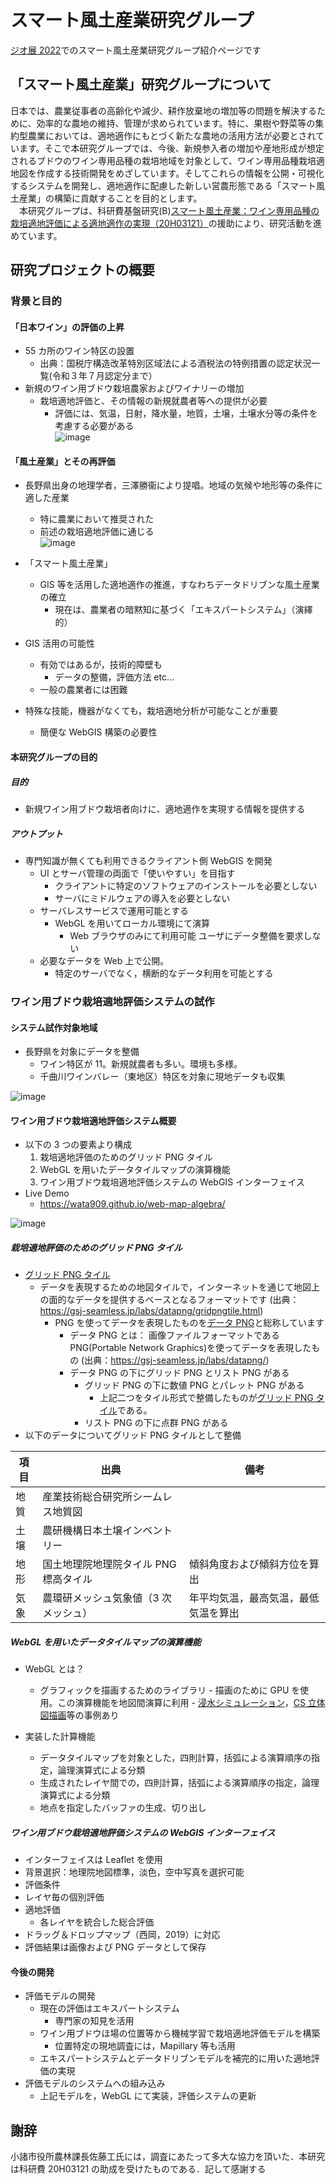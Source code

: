 # スマート風土産業研究グループ

[ジオ展 2022](https://www.geoten.org/%E3%83%9B%E3%83%BC%E3%83%A0)でのスマート風土産業研究グループ紹介ページです

## 「スマート風土産業」研究グループについて

日本では、農業従事者の高齢化や減少、耕作放棄地の増加等の問題を解決するために、効率的な農地の維持、管理が求められています。特に、果樹や野菜等の集約型農業においては、適地適作にもとづく新たな農地の活用方法が必要とされています。そこで本研究グループでは、今後、新規参入者の増加や産地形成が想定されるブドウのワイン専用品種の栽培地域を対象として、ワイン専用品種栽培適地図を作成する技術開発をめざしています。そしてこれらの情報を公開・可視化するシステムを開発し、適地適作に配慮した新しい営農形態である「スマート風土産業」の構築に貢献することを目的とします。  
　本研究グループは、科研費基盤研究(B)[スマート風土産業：ワイン専用品種の栽培適地評価による適地適作の実現（20H03121）](https://kaken.nii.ac.jp/ja/grant/KAKENHI-PROJECT-20H03121/)の援助により、研究活動を進めています。

## 研究プロジェクトの概要

### 背景と目的

#### 「日本ワイン」の評価の上昇

- 55 カ所のワイン特区の設置
  - 出典：国税庁構造改革特別区域法による酒税法の特例措置の認定状況一覧(令和３年７月認定分まで）
- 新規のワイン用ブドウ栽培農家およびワイナリーの増加
  - 栽培適地評価と、その情報の新規就農者等への提供が必要
    - 評価には、気温，日射，降水量，地質，土壌，土壌水分等の条件を考慮する必要がある  
![image](https://user-images.githubusercontent.com/3130494/164384415-7460859e-d365-4605-91f4-4d46cc5fe230.png)

#### 「風土産業」とその再評価

- 長野県出身の地理学者，三澤勝衞により提唱。地域の気候や地形等の条件に適した産業
  - 特に農業において推奨された
  - 前述の栽培適地評価に通じる  
![image](https://user-images.githubusercontent.com/3130494/164384616-8554ad4c-0987-4df0-aa09-53f59a3c22e6.png)

- 「スマート風土産業」
  - GIS 等を活用した適地適作の推進，すなわちデータドリブンな風土産業の確立
    - 現在は、農業者の暗黙知に基づく「エキスパートシステム」（演繹的）
- GIS 活用の可能性

  - 有効ではあるが，技術的障壁も
    - データの整備，評価方法 etc…
  - 一般の農業者には困難

- 特殊な技能，機器がなくても，栽培適地分析が可能なことが重要
  - 簡便な WebGIS 構築の必要性

#### 本研究グループの目的

##### 目的

- 新規ワイン用ブドウ栽培者向けに、適地適作を実現する情報を提供する

##### アウトプット

- 専門知識が無くても利用できるクライアント側 WebGIS を開発
  - UI とサーバ管理の両面で「使いやすい」を目指す
    - クライアントに特定のソフトウェアのインストールを必要としない
    - サーバにミドルウェアの導入を必要としない
  - サーバレスサービスで運用可能とする
    - WebGL を用いてローカル環境にて演算
      - Web ブラウザのみにて利用可能
        ユーザにデータ整備を要求しない
  - 必要なデータを Web 上で公開。
    - 特定のサーバでなく，横断的なデータ利用を可能とする

### ワイン用ブドウ栽培適地評価システムの試作

#### システム試作対象地域

- 長野県を対象にデータを整備
  - ワイン特区が 11。新規就農者も多い。環境も多様。
  - 千曲川ワインバレー（東地区）特区を対象に現地データも収集  

![image](https://user-images.githubusercontent.com/3130494/164384806-1d32474e-60b5-499a-b563-73454d1c0232.png)


#### ワイン用ブドウ栽培適地評価システム概要

- 以下の 3 つの要素より構成
  1. 栽培適地評価のためのグリッド PNG タイル
  2. WebGL を用いたデータタイルマップの演算機能
  3. ワイン用ブドウ栽培適地評価システムの WebGIS インターフェイス
- Live Demo
  - https://wata909.github.io/web-map-algebra/  

![image](https://user-images.githubusercontent.com/3130494/164388092-f1411f65-d67d-478f-9866-8b22ed3c8456.png)

##### 栽培適地評価のためのグリッド PNG タイル

- [グリッド PNG タイル](https://gsj-seamless.jp/labs/datapng/gridpngtile.html)
  - データを表現するための地図タイルで，インターネットを通じて地図上の面的なデータを提供するベースとなるフォーマットです (出典：https://gsj-seamless.jp/labs/datapng/gridpngtile.html)
    - PNG を使ってデータを表現したものを[データ PNG](https://gsj-seamless.jp/labs/datapng/index.html)と総称しています
      - データ PNG とは： 画像ファイルフォーマットである PNG(Portable Network Graphics)を使ってデータを表現したもの (出典：https://gsj-seamless.jp/labs/datapng/)
      - データ PNG の下にグリッド PNG とリスト PNG がある
        - グリッド PNG の下に数値 PNG とパレット PNG がある
          - 上記二つをタイル形式で整備したものが[グリッド PNG タイル](https://gsj-seamless.jp/labs/datapng/gridpngtile.html)である。
        - リスト PNG の下に点群 PNG がある
- 以下のデータについてグリッド PNG タイルとして整備

| 項目 | 出典                                  | 備考                                 |
| ---- | ------------------------------------- | ------------------------------------ |
| 地質 | 産業技術総合研究所シームレス地質図    |                                      |
| 土壌 | 農研機構日本土壌インベントリー        |                                      |
| 地形 | 国土地理院地理院タイル PNG 標高タイル | 傾斜角度および傾斜方位を算出         |
| 気象 | 農環研メッシュ気象値（3 次メッシュ）  | 年平均気温，最高気温，最低気温を算出 |

##### WebGL を用いたデータタイルマップの演算機能

- WebGL とは？

  - グラフィックを描画するためのライブラリ - 描画のために GPU を使用。この演算機能を地図間演算に利用 - [浸水シミュレーション](https://frogcat.github.io/flood/#15/35.6723/139.7017)，[CS 立体図描画](https://frogcat.github.io/csmap-gl/#12/35.3538/138.8279)等の事例あり

- 実装した計算機能
  - データタイルマップを対象とした，四則計算，括弧による演算順序の指定，論理演算式による分類
  - 生成されたレイヤ間での，四則計算，括弧による演算順序の指定，論理演算式による分類
  - 地点を指定したバッファの生成、切り出し

##### ワイン用ブドウ栽培適地評価システムの WebGIS インターフェイス

- インターフェイスは Leaflet を使用
- 背景選択：地理院地図標準，淡色，空中写真を選択可能
- 評価条件
- レイヤ毎の個別評価
- 適地評価
  - 各レイヤを統合した総合評価
- ドラッグ＆ドロップマップ（西岡，2019）に対応
- 評価結果は画像および PNG データとして保存

#### 今後の開発

- 評価モデルの開発
  - 現在の評価はエキスパートシステム
    - 専門家の知見を活用
  - ワイン用ブドウほ場の位置等から機械学習で栽培適地評価モデルを構築
    - 位置特定の現地調査には，Mapillary 等も活用
  - エキスパートシステムとデータドリブンモデルを補完的に用いた適地評価の実現
- 評価モデルのシステムへの組み込み
  - 上記モデルを，WebGL にて実装，評価システムの更新

## 謝辞

小諸市役所農林課長佐藤工氏には，調査にあたって多大な協力を頂いた．本研究は科研費 20H03121 の助成を受けたものである．記して感謝する
